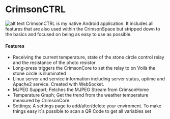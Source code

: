 # CrimsonCTRL

![alt text](https://universe.crimson.space/wp-content/uploads/2015/02/CrimsonCTRL1-150x150.png "CrimsonCTRL Icon")
CrimsonCTRL is my native Android application. It includes all features that are also used within the CrimsonSpace but stripped down to the basics and focused on being as easy to use as possible.

 
#### Features
- Receiving the current temperature, state of the stone circle control relay and the resistance of the photo resistor
- Long-press triggers the CrimsonCore to set the relay to on Voilà the stone circle is illuminated
- Linux server and service information including server status, uptime and Apache2 service. Created with WebSocket.
- MJPEG Support; Fetches the MJPEG Stream from CrimsonHome
- Temperature Graph; Get the trend from the weather temperature measured by CrimsonCore.
- Settings; A settings page to add/alter/delete your enviroment. To make things easy it´s possible to scan a QR Code to get all variables set
